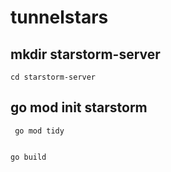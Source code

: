    # tunnelstars

## mkdir starstorm-server
    cd starstorm-server
##  go mod init starstorm
     go mod tidy 
 
 
    go build
